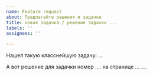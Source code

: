 ```yaml
---
name: Feature request
about: Предлагайте решения и задачки
title: новая задачка / решение задачки ...
labels: ''
assignees: ''

---
```


Нашел такую класснейшую задачу:
...

А вот решение для задачки номер .... на странице ...
....
